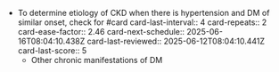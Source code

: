 - To determine etiology of CKD when there is hypertension and DM of similar onset, check for #card
  card-last-interval:: 4
  card-repeats:: 2
  card-ease-factor:: 2.46
  card-next-schedule:: 2025-06-16T08:04:10.438Z
  card-last-reviewed:: 2025-06-12T08:04:10.441Z
  card-last-score:: 5
	- Other chronic manifestations of DM